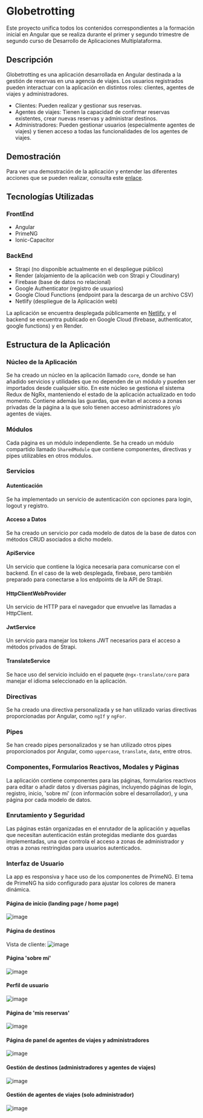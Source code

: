 # Globetrotting

Este proyecto unifica todos los contenidos correspondientes a la formación inicial en Angular que se realiza durante el primer y segundo trimestre de segundo curso de Desarrollo de Aplicaciones Multiplataforma. 

## Descripción

Globetrotting es una aplicación desarrollada en Angular destinada a la gestión de reservas en una agencia de viajes. Los usuarios registrados pueden interactuar con la aplicación en distintos roles: clientes, agentes de viajes y administradores.

- Clientes: Pueden realizar y gestionar sus reservas.
- Agentes de viajes: Tienen la capacidad de confirmar reservas existentes, crear nuevas reservas y administrar destinos.
- Administradores: Pueden gestionar usuarios (especialmente agentes de viajes) y tienen acceso a todas las funcionalidades de los agentes de viajes.

## Demostración

Para ver una demostración de la aplicación y entender las diferentes acciones que se pueden realizar, consulta este [enlace](https://www.youtube.com/watch?v=rMMr0vFxJJE).

## Tecnologías Utilizadas

### FrontEnd
- Angular
- PrimeNG
- Ionic-Capacitor

### BackEnd
- Strapi (no disponible actualmente en el despliegue público)
- Render (alojamiento de la aplicación web con Strapi y Cloudinary)
- Firebase (base de datos no relacional)
- Google Authenticator (registro de usuarios)
- Google Cloud Functions (endpoint para la descarga de un archivo CSV)
- Netlify (despliegue de la Aplicación web)

La aplicación se encuentra desplegada públicamente en [Netlify](https://stately-pasca-b97506.netlify.app), y el backend se encuentra publicado en Google Cloud (firebase, authenticator, google functions) y en Render.

## Estructura de la Aplicación

### Núcleo de la Aplicación
Se ha creado un núcleo en la aplicación llamado `core`, donde se han añadido servicios y utilidades que no dependen de un módulo y pueden ser importados desde cualquier sitio. En este núcleo se gestiona el sistema Redux de NgRx, manteniendo el estado de la aplicación actualizado en todo momento. Contiene además las guardas, que evitan el acceso a zonas privadas de la página a la que solo tienen acceso administradores y/o agentes de viajes. 

### Módulos
Cada página es un módulo independiente. Se ha creado un módulo compartido llamado `SharedModule` que contiene componentes, directivas y pipes utilizables en otros módulos.

### Servicios

#### Autenticación
Se ha implementado un servicio de autenticación con opciones para login, logout y registro.

#### Acceso a Datos
Se ha creado un servicio por cada modelo de datos de la base de datos con métodos CRUD asociados a dicho modelo.

#### ApiService
Un servicio que contiene la lógica necesaria para comunicarse con el backend. En el caso de la web desplegada, firebase, pero también preparado para conectarse a los endpoints de la API de Strapi.

#### HttpClientWebProvider
Un servicio de HTTP para el navegador que envuelve las llamadas a HttpClient.

#### JwtService
Un servicio para manejar los tokens JWT necesarios para el acceso a métodos privados de Strapi.

#### TranslateService
Se hace uso del servicio incluido en el paquete `@ngx-translate/core` para manejar el idioma seleccionado en la aplicación.

### Directivas
Se ha creado una directiva personalizada y se han utilizado varias directivas proporcionadas por Angular, como `ngIf` y `ngFor`.

### Pipes
Se han creado pipes personalizados y se han utilizado otros pipes proporcionados por Angular, como `uppercase`, `translate`, `date`, entre otros.

### Componentes, Formularios Reactivos, Modales y Páginas
La aplicación contiene componentes para las páginas, formularios reactivos para editar o añadir datos y diversas páginas, incluyendo páginas de login, registro, inicio, 'sobre mí' (con información sobre el desarrollador), y una página por cada modelo de datos.

### Enrutamiento y Seguridad
Las páginas están organizadas en el enrutador de la aplicación y aquellas que necesitan autenticación están protegidas mediante dos guardas implementadas, una que controla el acceso a zonas de administrador y otras a zonas restringidas para usuarios autenticados.

### Interfaz de Usuario
La app es responsiva y hace uso de los componentes de PrimeNG. El tema de PrimeNG ha sido configurado para ajustar los colores de manera dinámica.

#### Página de inicio (landing page / home page)
![image](https://github.com/marruiart/globetrotting/assets/88201067/5d985928-e559-428f-9958-40ab6455420a)
#### Página de destinos 
Vista de cliente:
![image](https://github.com/marruiart/globetrotting/assets/88201067/2a4764f5-6cd8-45ed-85c2-cacdeb73eaf7)
#### Página 'sobre mí'
![image](https://github.com/marruiart/globetrotting/assets/88201067/f5b5c12c-4990-49be-bf53-e8a3cc6a78a5)
#### Perfil de usuario
![image](https://github.com/marruiart/globetrotting/assets/88201067/01523187-5cf3-4c5a-98e9-55f0ffecad85)
#### Página de 'mis reservas'
![image](https://github.com/marruiart/globetrotting/assets/88201067/2f9a3e43-e802-4877-a2e8-1dec66f21d6b)
#### Página de panel de agentes de viajes y administradores
![image](https://github.com/marruiart/globetrotting/assets/88201067/05f0cd39-599d-40bf-887d-27c582aa5e29)
#### Gestión de destinos (administradores y agentes de viajes)
![image](https://github.com/marruiart/globetrotting/assets/88201067/3161a0d3-586d-4a2d-b70e-31ec904e19f4)
#### Gestión de agentes de viajes (solo administrador)
![image](https://github.com/marruiart/globetrotting/assets/88201067/0be832aa-68ba-4d4b-8915-07b37fd738d9)




